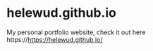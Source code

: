 # helewud.github.io
My personal portfolio website, check it out here https://https://helewud.github.io/
